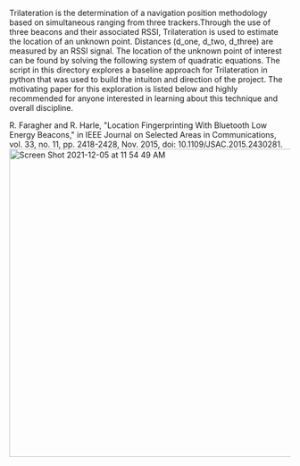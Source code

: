 
Trilateration is the determination of a navigation position methodology based on simultaneous ranging from three trackers.Through the use of three beacons and their associated RSSI, Trilateration is used to estimate the location of an unknown point. Distances (d_one, d_two, d_three) are measured by an RSSI signal. The location of the unknown point of interest can be found by solving the following system of quadratic equations. The script in this directory explores a baseline approach for Trilateration in python that was used to build the intuiton and direction of the project. The motivating paper for this exploration is listed below and highly recommended for anyone interested in learning about this technique and overall discipline.


R. Faragher and R. Harle, "Location Fingerprinting With Bluetooth Low Energy Beacons," in IEEE Journal on Selected Areas in Communications, vol. 33, no. 11, pp. 2418-2428, Nov. 2015, doi: 10.1109/JSAC.2015.2430281.
<img width="551" alt="Screen Shot 2021-12-05 at 11 54 49 AM" src="https://user-images.githubusercontent.com/88572004/144761593-f493f3af-e4d2-405f-89e6-de25e21859d5.png">
